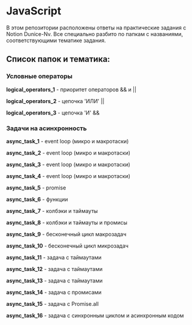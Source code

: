 # JavaScript

В этом репозитории расположены ответы на практические задания c Notion Dunice-Nv. Все специально разбито по папкам с названиями, соответствующими тематике задания.

## Список папок и тематика:

### Условные операторы

**logical_operators_1** - приоритет операторов && и ||

**logical_operators_2** - цепочка 'ИЛИ' ||

**logical_operators_3** - цепочка 'И' &&

### Задачи на асинхронность

**async_task_1** - event loop (микро и макротаски)

**async_task_2** - event loop (микро и макротаски)

**async_task_3** - event loop (микро и макротаски)

**async_task_4** - event loop (микро и макротаски)

**async_task_5** - promise

**async_task_6** - функции

**async_task_7** - колбэки и таймауты

**async_task_8** - колбэки и таймауты и промисы

**async_task_9** - бесконечный цикл макрозадач

**async_task_10** - бесконечный цикл микрозадач

**async_task_11** - задача с таймаутами

**async_task_12** - задача с таймаутами

**async_task_13** - задача с таймаутами

**async_task_14** - задача с промисами

**async_task_15** - задача с Promise.all

**async_task_16** - задача с синхронным циклом и асинхронным кодом
